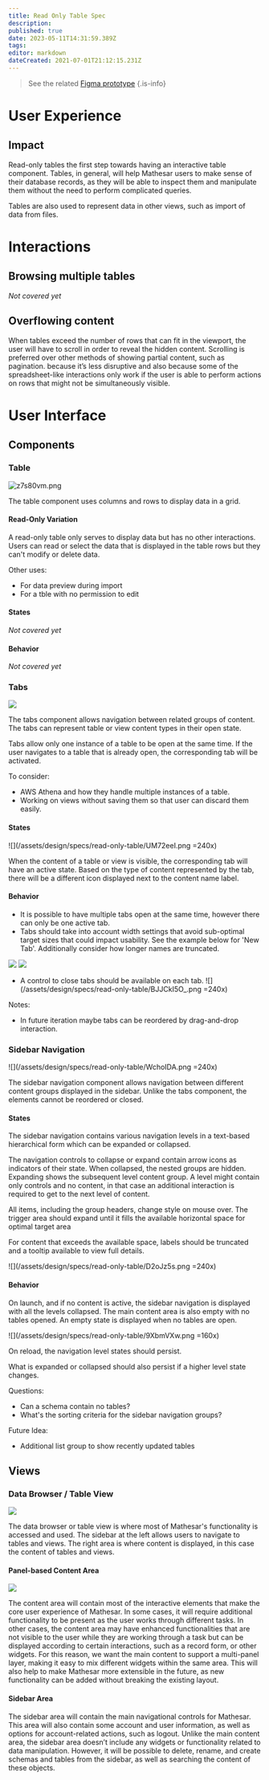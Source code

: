 ```yaml
---
title: Read Only Table Spec
description: 
published: true
date: 2023-05-11T14:31:59.389Z
tags: 
editor: markdown
dateCreated: 2021-07-01T21:12:15.231Z
---
```


> See the related [Figma prototype](https://www.figma.com/proto/Uaf1ntcldzK2U41Jhw6vS2/Mathesar-MVP?page-id=0%3A1&node-id=1%3A2&viewport=604%2C346%2C0.19209809601306915&scaling=scale-down-width)
{.is-info}

# User Experience
## Impact
Read-only tables the first step towards having an interactive table component. Tables, in general, will help Mathesar users to make sense of their database records, as they will be able to inspect them and manipulate them without the need to perform complicated queries.

Tables are also used to represent data in other views, such as import of data from files. 

# Interactions
## Browsing multiple tables
*Not covered yet*

## Overflowing content
When tables exceed the number of rows that can fit in the viewport, the user will have to scroll in order to reveal the hidden content.
Scrolling is preferred over other methods of showing partial content, such as pagination. because it’s less disruptive and also because some of the spreadsheet-like interactions only work if the user is able to perform actions on rows that might not be simultaneously visible.

# User Interface
## Components
### Table
![z7s80vm.png](/assets/design/specs/read-only-table/z7s80vm.png)

The table component uses columns and rows to display data in a grid.
#### Read-Only Variation
A read-only table only serves to display data but has no other interactions. Users can read or select the data that is displayed in the table rows but they can't modify or delete data.

Other uses:
- For data preview during import
- For a tble with no permission to edit

#### States
*Not covered yet*

#### Behavior
*Not covered yet*

### Tabs
![](/assets/design/specs/read-only-table/FVrZz22.png )

The tabs component allows navigation between related groups of content. The tabs can represent table or view content types in their open state.

Tabs allow only one instance of a table to be open at the same time. If the user navigates to a table that is already open, the corresponding tab will be activated.

To consider:
- AWS Athena and how they handle multiple instances of a table.
- Working on views without saving them so that user can discard them easily.
#### States
![](/assets/design/specs/read-only-table/UM72eeI.png =240x)

When the content of a table or view is visible, the corresponding tab will have an active state.
Based on the type of content represented by the tab, there will be a different icon displayed next to the content name label.
#### Behavior
- It is possible to have multiple tabs open at the same time, however there can only be one active tab.
- Tabs should take into account width settings that avoid sub-optimal target sizes that could impact usability. See the example below for 'New Tab'. Additionally consider how longer names are truncated.

![](/assets/design/specs/read-only-table/S1ez3TSqdu.png )
![](/assets/design/specs/read-only-table/r1iJkI9_d.png )

- A control to close tabs should be available on each tab.
 ![](/assets/design/specs/read-only-table/BJJCkI5O_.png =240x)

Notes:
- In future iteration maybe tabs can be reordered by drag-and-drop interaction. 


### Sidebar Navigation
![](/assets/design/specs/read-only-table/WchoIDA.png =240x)

The sidebar navigation component allows navigation between different content groups displayed in the sidebar. Unlike the tabs component, the elements cannot be reordered or closed.

#### States
The sidebar navigation contains various navigation levels in a text-based hierarchical form which can be expanded or collapsed.

The navigation controls to collapse or expand contain arrow icons as indicators of their state. When collapsed, the nested groups are hidden. Expanding shows the subsequent level content group. A level might contain only controls and no content, in that case an additional interaction is required to get to the next level of content.

All items, including the group headers, change style on mouse over. The trigger area should expand until it fills the available horizontal space for optimal target area

For content that exceeds the available space, labels should be truncated and a tooltip available to view full details.

![](/assets/design/specs/read-only-table/D2oJz5s.png =240x)

#### Behavior
On launch, and if no content is active, the sidebar navigation is displayed with all the levels collapsed.
The main content area is also empty with no tables opened. An empty state is displayed when no tables are open.

![](/assets/design/specs/read-only-table/9XbmVXw.png =160x)

On reload, the navigation level states should persist.

What is expanded or collapsed should also persist if a higher level state changes. 

Questions:
- Can a schema contain no tables?
- What's the sorting criteria for the sidebar navigation groups?

Future Idea:
- Additional list group to show recently updated tables

## Views
### Data Browser / Table View
![](/assets/design/specs/read-only-table/5AEnei2.png )

The data browser or table view is where most of Mathesar's functionality is accessed and used. The sidebar at the left allows users to navigate to tables and views. The right area is where content is displayed, in this case the content of tables and views.

#### Panel-based Content Area
![](/assets/design/specs/read-only-table/CZ0cHvM.png )

The content area will contain most of the interactive elements that make the core user experience of Mathesar. In some cases, it will require additional functionality to be present as the user works through different tasks. In other cases, the content area may have enhanced functionalities that are not visible to the user while they are working through a task but can be displayed according to certain interactions, such as a record form, or other widgets. 
For this reason, we want the main content to support a multi-panel layer, making it easy to mix different widgets within the same area.
This will also help to make Mathesar more extensible in the future, as new functionality can be added without breaking the existing layout.

#### Sidebar Area
The sidebar area will contain the main navigational controls for Mathesar. This area will also contain some account and user information, as well as options for account-related actions, such as logout. Unlike the main content area, the sidebar area doesn’t include any widgets or functionality related to data manipulation.  However, it will be possible to delete, rename, and create schemas and tables from the sidebar, as well as searching the content of these objects.
